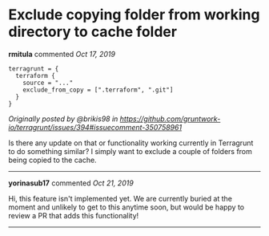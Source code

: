 # Exclude copying folder from working directory to cache folder

**rmitula** commented *Oct 17, 2019*

```hcl
terragrunt = {
  terraform {
    source = "..."
    exclude_from_copy = [".terraform", ".git"]
  }
}
```

_Originally posted by @brikis98 in https://github.com/gruntwork-io/terragrunt/issues/394#issuecomment-350758961_

Is there any update on that or functionality working currently in Terragrunt to do something similar? I simply want to exclude a couple of folders from being copied to the cache. 
<br />
***


**yorinasub17** commented *Oct 21, 2019*

Hi, this feature isn't implemented yet. We are currently buried at the moment and unlikely to get to this anytime soon, but would be happy to review a PR that adds this functionality!
***


